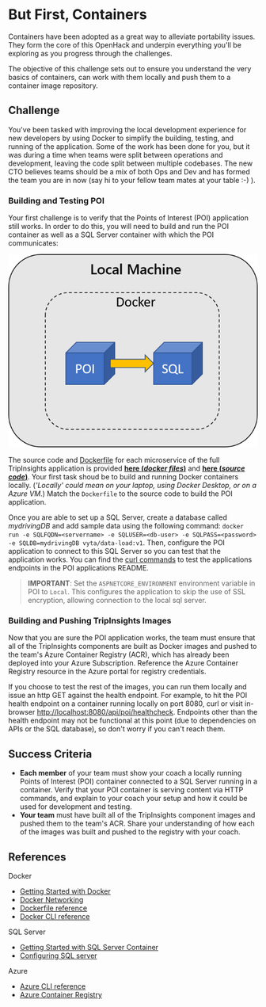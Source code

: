 # But First, Containers

Containers have been adopted as a great way to alleviate portability issues. They form the core of this OpenHack and underpin everything you'll be exploring as you progress through the challenges.

The objective of this challenge sets out to ensure you understand the very basics of containers, can work with them locally and push them to a container image repository.

## Challenge

You've been tasked with improving the local development experience for new developers by using Docker to simplify the building, testing, and running of the application. Some of the work has been done for you, but it was during a time when teams were split between operations and development, leaving the code split between multiple codebases. The new CTO believes teams should be a mix of both Ops and Dev and has formed the team you are in now (say hi to your fellow team mates at your table :-) ).

### Building and Testing POI

Your first challenge is to verify that the Points of Interest (POI) application still works. In order to do this, you will need to build and run the POI container as well as a SQL Server container with which the POI communicates:

![DesiredArchChallenge1.png](./images/DesiredArchChallenge1.png)

The source code  and [Dockerfile](https://docs.docker.com/engine/reference/builder/) for each microservice of the full TripInsights application is provided **[here (*docker files*)](../dockerfiles)** and **[here (*source code*)](../src)**.  Your first task shoud be to build and running Docker containers locally.  (*'Locally' could mean on your laptop, using Docker Desktop, or on a Azure VM*.) Match the `Dockerfile` to the source code to build the POI application.

Once you are able to set up a SQL Server, create a database called *mydrivingDB* and add sample data using the following command: `docker run -e SQLFQDN=<servername> -e SQLUSER=<db-user> -e SQLPASS=<password> -e SQLDB=mydrivingDB vyta/data-load:v1`. Then, configure the POI application to connect to this SQL Server so you can test that the application works. You can find the [curl commands](https://github.com/vyta/openhack-containers/tree/master/src/poi#testing) to test the applications endpoints in the POI applications README.

> **IMPORTANT**: Set the `ASPNETCORE_ENVIRONMENT` environment variable in POI to `Local`. This configures the application to skip the use of SSL encryption, allowing connection to the local sql server.

### Building and Pushing TripInsights Images

Now that you are sure the POI application works, the team must ensure that all of the TripInsights components are built as Docker images and pushed to the team's Azure Container Registry (ACR), which has already been deployed into your Azure Subscription. Reference the Azure Container Registry resource in the Azure portal for registry credentials.

If you choose to test the rest of the images, you can run them locally and issue an http GET against the health endpoint. For example, to hit the POI health endpoint on a container running locally on port 8080, curl or visit in-browser [http://localhost:8080/api/poi/healthcheck](http://localhost:8080/api/poi/healthcheck). Endpoints other than the health endpoint may not be functional at this point (due to dependencies on APIs or the SQL database), so don't worry if you can't reach them.

## Success Criteria

* **Each member** of your team must show your coach a locally running Points of Interest (POI) container connected to a SQL Server running in a container. Verify that your POI container is serving content via HTTP commands, and explain to your coach your setup and how it could be used for development and testing.
* **Your team** must have built all of the TripInsights component images and pushed them to the team's ACR. Share your understanding of how each of the images was built and pushed to the registry with your coach.

## References

Docker

* [Getting Started with Docker](https://docs.docker.com/get-started/)
* [Docker Networking](https://docs.docker.com/v17.09/engine/userguide/networking)
* [Dockerfile reference](https://docs.docker.com/engine/reference/builder/)
* [Docker CLI reference](https://docs.docker.com/engine/reference/commandline/cli/)

SQL Server

* [Getting Started with SQL Server Container](https://docs.microsoft.com/en-us/sql/linux/quickstart-install-connect-docker?view=sql-server-2017)
* [Configuring SQL server](https://docs.microsoft.com/en-us/sql/linux/sql-server-linux-configure-docker)

Azure

* [Azure CLI reference](https://docs.microsoft.com/en-us/cli/azure/get-started-with-azure-cli)
* [Azure Container Registry](https://docs.microsoft.com/en-us/azure/container-registry/)
